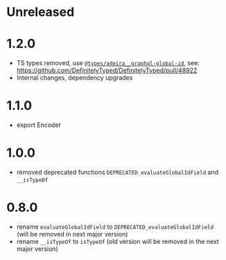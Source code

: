 # Unreleased

# 1.2.0

- TS types removed, use [`@types/adeira__graphql-global-id`](https://www.npmjs.com/package/@types/adeira__graphql-global-id), see: https://github.com/DefinitelyTyped/DefinitelyTyped/pull/48922
- Internal changes, dependency upgrades

# 1.1.0

- export Encoder

# 1.0.0

- removed deprecated functions `DEPRECATED_evaluateGlobalIdField` and `__isTypeOf`

# 0.8.0

- rename `evaluateGlobalIdField` to `DEPRECATED_evaluateGlobalIdField` (will be removed in next major version)
- rename `__isTypeOf` to `isTypeOf` (old version will be removed in the next major version)
